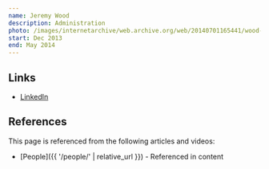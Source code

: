 ```yaml
---
name: Jeremy Wood
description: Administration
photo: /images/internetarchive/web.archive.org/web/20140701165441/wood-jeremy.jpg
start: Dec 2013
end: May 2014
---
```


## Links

- [LinkedIn](https://www.linkedin.com/in/jeremykwood/)

## References

This page is referenced from the following articles and videos:

- [People]({{ '/people/' | relative_url }}) - Referenced in content
